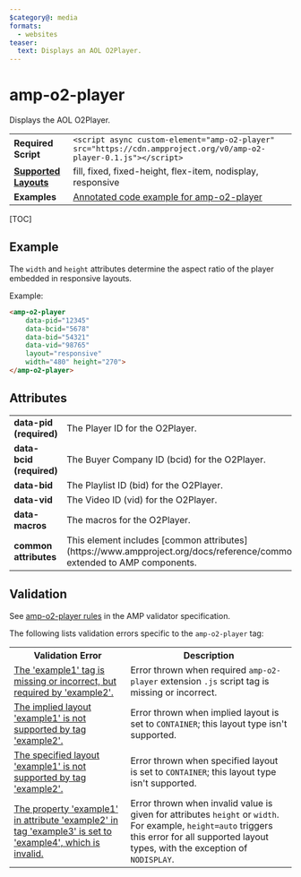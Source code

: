 ```yaml
---
$category@: media
formats:
  - websites
teaser:
  text: Displays an AOL O2Player.
---
```

<!---
Copyright 2016 O2Player. All Rights Reserved.

Licensed under the Apache License, Version 2.0 (the "License");
you may not use this file except in compliance with the License.
You may obtain a copy of the License at

      http://www.apache.org/licenses/LICENSE-2.0

Unless required by applicable law or agreed to in writing, software
distributed under the License is distributed on an "AS-IS" BASIS,
WITHOUT WARRANTIES OR CONDITIONS OF ANY KIND, either express or implied.
See the License for the specific language governing permissions and
limitations under the License.
-->

# amp-o2-player

Displays the AOL O2Player.

<table>
  <tr>
    <td class="col-fourty"><strong>Required Script</strong></td>
    <td><code>&lt;script async custom-element="amp-o2-player" src="https://cdn.ampproject.org/v0/amp-o2-player-0.1.js">&lt;/script></code></td>
  </tr>
  <tr>
    <td class="col-fourty"><strong><a href="https://www.ampproject.org/docs/guides/responsive/control_layout.html">Supported Layouts</a></strong></td>
   <td>fill, fixed, fixed-height, flex-item, nodisplay, responsive</td>
  </tr>
  <tr>
    <td class="col-fourty"><strong>Examples</strong></td>
    <td><a href="https://ampbyexample.com/components/amp-o2-player/">Annotated code example for amp-o2-player</a></td>
  </tr>
</table>

[TOC]

## Example

The `width` and `height` attributes determine the aspect ratio of the player embedded in responsive layouts.

Example:

```html
<amp-o2-player
    data-pid="12345"
    data-bcid="5678"
    data-bid="54321"
    data-vid="98765"
    layout="responsive"
    width="480" height="270">
</amp-o2-player>
```

## Attributes

<table class="ad-m-table-listing">
  <tr>
    <td width="40%"><strong>data-pid (required)</strong></td>
    <td>The Player ID for the O2Player.</td>
  </tr>
  <tr>
    <td width="40%"><strong>data-bcid (required)</strong></td>
    <td>The Buyer Company ID (bcid) for the O2Player.</td>
  </tr>
  <tr>
    <td width="40%"><strong>data-bid</strong></td>
    <td>The Playlist ID (bid) for the O2Player.</td>
  </tr>
  <tr>
    <td width="40%"><strong>data-vid</strong></td>
    <td>The Video ID (vid) for the O2Player.</td>
  </tr>
  <tr>
    <td width="40%"><strong>data-macros</strong></td>
    <td>The macros for the O2Player.</td>
  </tr>
  <tr>
    <td width="40%"><strong>common attributes</strong></td>
    <td>This element includes [common attributes](https://www.ampproject.org/docs/reference/common_attributes) extended to AMP components.</td>
  </tr>
</table>

## Validation

See [amp-o2-player rules](https://github.com/ampproject/amphtml/blob/master/extensions/amp-o2-player/validator-amp-o2-player.protoascii) in the AMP validator specification.

The following lists validation errors specific to the `amp-o2-player` tag:

<table>
  <tr>
    <th class="col-fourty"><strong>Validation Error</strong></th>
    <th>Description</th>
  </tr>
  <tr>
    <td class="col-fourty"><a href="https://www.ampproject.org/docs/reference/validation_errors.html#tag-required-by-another-tag-is-missing">The 'example1' tag is missing or incorrect, but required by 'example2'.</a></td>
    <td>Error thrown when required <code>amp-o2-player</code> extension <code>.js</code> script tag is missing or incorrect.</td>
  </tr>
  <tr>
    <td class="col-fourty"><a href="https://www.ampproject.org/docs/reference/validation_errors.html#implied-layout-isnt-supported-by-amp-tag">The implied layout 'example1' is not supported by tag 'example2'.</a></td>
    <td>Error thrown when implied layout is set to <code>CONTAINER</code>; this layout type isn't supported.</td>
  </tr>
  <tr>
    <td class="col-fourty"><a href="https://www.ampproject.org/docs/reference/validation_errors.html#specified-layout-isnt-supported-by-amp-tag">The specified layout 'example1' is not supported by tag 'example2'.</a></td>
    <td>Error thrown when specified layout is set to <code>CONTAINER</code>; this layout type isn't supported.</td>
  </tr>
  <tr>
    <td class="col-fourty"><a href="https://www.ampproject.org/docs/reference/validation_errors.html#invalid-property-value">The property 'example1' in attribute 'example2' in tag 'example3' is set to 'example4', which is invalid.</a></td>
    <td>Error thrown when invalid value is given for attributes <code>height</code> or <code>width</code>. For example, <code>height=auto</code> triggers this error for all supported layout types, with the exception of <code>NODISPLAY</code>.</td>
  </tr>
</table>
